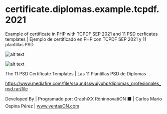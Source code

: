 # certificate.diplomas.example.tcpdf.2021
Example of certificate in PHP with TCPDF SEP 2021 and 11 PSD cerficates templates
| Ejemplo de certificado en PHP con TCPDF SEP 2021 y 11 plantillas PSD

![alt text](https://i.postimg.cc/pXQfV6NN/001-diploma.png)

![alt text](https://i.postimg.cc/Kz9LygJR/diplomas-screenshot-2021-09-18-at-20-11-30.png)

The 11 PSD Certificate Templates | Las 11 Plantillas PSD de Diplomas

https://www.mediafire.com/file/ssqun4sswuiyuhp/diplomas_profesionales_psd.rar/file

Developed By | Programado por:
GraphiXX RōninnovatiON ⬛ | Carlos Mario Ospina Pérez | www.ventasON.com
